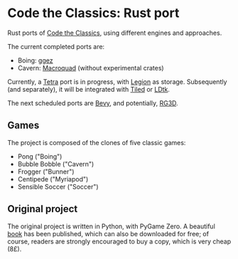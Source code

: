 # Code the Classics: Rust port

Rust ports of [Code the Classics](https://wireframe.raspberrypi.org/books/code-the-classics1), using different engines and approaches.

The current completed ports are:

- Boing: [ggez](https://github.com/ggez/ggez)
- Cavern: [Macroquad](https://github.com/not-fl3/macroquad) (without experimental crates)

Currently, a [Tetra](https://github.com/17cupsofcoffee/Tetra) port is in progress, with [Legion](https://github.com/amethyst/legion) as storage. Subsequently (and separately), it will be integrated with [Tiled](https://github.com/mapeditor/tiled) or [LDtk](https://github.com/deepnight/ldtk).

The next scheduled ports are [Bevy](https://github.com/bevyengine/bevy), and potentially, [RG3D](https://github.com/rg3dengine/rg3d).

## Games

The project is composed of the clones of five classic games:

- Pong ("Boing")
- Bubble Bobble ("Cavern")
- Frogger ("Bunner")
- Centipede ("Myriapod")
- Sensible Soccer ("Soccer")

## Original project

The original project is written in Python, with PyGame Zero. A beautiful [book](https://wireframe.raspberrypi.org/books/code-the-classics1) has been published, which can also be downloaded for free; of course, readers are strongly encouraged to buy a copy, which is very cheap (8£).
